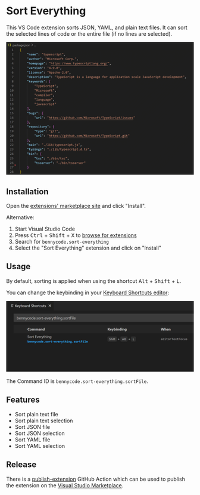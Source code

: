# Sort Everything

This VS Code extension sorts JSON, YAML, and plain text files. It can sort the selected lines of code or the entire file (if no lines are selected).

![Show sorting](https://raw.githubusercontent.com/bennycode/sort-everything/main/assets/sort-everything.gif)

## Installation

Open the [extensions' marketplace site][1] and click "Install".

Alternative:

1. Start Visual Studio Code
1. Press <kbd>Ctrl</kbd> + <kbd>Shift</kbd> + <kbd>X</kbd> to [browse for extensions](https://code.visualstudio.com/docs/editor/extension-marketplace#_browse-for-extensions)
1. Search for `bennycode.sort-everything`
1. Select the "Sort Everything" extension and click on "Install"

## Usage

By default, sorting is applied when using the shortcut <kbd>Alt</kbd> + <kbd>Shift</kbd> + <kbd>L</kbd>.

You can change the keybinding in your [Keyboard Shortcuts editor](https://code.visualstudio.com/docs/getstarted/keybindings#_keyboard-shortcuts-editor):

![Keyboard Shortcuts](https://raw.githubusercontent.com/bennycode/sort-everything/main/assets/keyboard-shortcuts.png)

The Command ID is `bennycode.sort-everything.sortFile`.

## Features

- Sort plain text file
- Sort plain text selection
- Sort JSON file
- Sort JSON selection
- Sort YAML file
- Sort YAML selection

## Release

There is a [publish-extension](.github/workflows/publish-extension.yml) GitHub Action which can be used to publish the extension on the [Visual Studio Marketplace](https://marketplace.visualstudio.com/).

[1]: https://marketplace.visualstudio.com/items?itemName=bennycode.sort-everything

